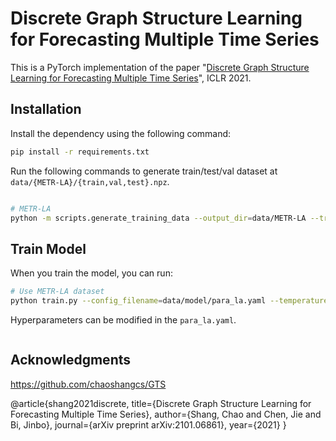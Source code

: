 # Discrete Graph Structure Learning for Forecasting Multiple Time Series

This is a PyTorch implementation of the paper "[Discrete Graph Structure Learning for Forecasting Multiple Time Series](https://openreview.net/pdf?id=WEHSlH5mOk)", ICLR 2021.

## Installation

Install the dependency using the following command:

```bash
pip install -r requirements.txt
```




Run the following commands to generate train/test/val dataset at  `data/{METR-LA}/{train,val,test}.npz`.
```bash

# METR-LA
python -m scripts.generate_training_data --output_dir=data/METR-LA --traffic_df_filename=data/metr-la.h5
```

## Train Model

When you train the model, you can run:

```bash
# Use METR-LA dataset
python train.py --config_filename=data/model/para_la.yaml --temperature=0.5

```

Hyperparameters can be modified in the `para_la.yaml`.

```

```

## Acknowledgments
https://github.com/chaoshangcs/GTS

@article{shang2021discrete,
  title={Discrete Graph Structure Learning for Forecasting Multiple Time Series},
  author={Shang, Chao and Chen, Jie and Bi, Jinbo},
  journal={arXiv preprint arXiv:2101.06861},
  year={2021}
}


